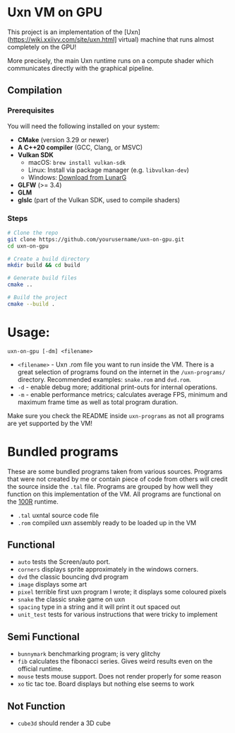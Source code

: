 # Uxn VM on GPU

This project is an implementation of the [Uxn](https://wiki.xxiivv.com/site/uxn.html] virtual)
machine that runs almost completely on the GPU!

More precisely, the main Uxn runtime runs on a compute shader which communicates directly with
the graphical pipeline.

## Compilation

### Prerequisites

You will need the following installed on your system:

- **CMake** (version 3.29 or newer)
- **A C++20 compiler** (GCC, Clang, or MSVC)
- **Vulkan SDK**
    - macOS: `brew install vulkan-sdk`
    - Linux: Install via package manager (e.g. `libvulkan-dev`)
    - Windows: [Download from LunarG](https://vulkan.lunarg.com/sdk/home)
- **GLFW** (>= 3.4)
- **GLM**
- **glslc** (part of the Vulkan SDK, used to compile shaders)

### Steps

```bash
# Clone the repo
git clone https://github.com/yourusername/uxn-on-gpu.git
cd uxn-on-gpu

# Create a build directory
mkdir build && cd build

# Generate build files
cmake ..

# Build the project
cmake --build .
```

# Usage:
``uxn-on-gpu [-dm] <filename>``

- `<filename>` - Uxn .rom file you want to run inside the VM.
  There is a great selection of programs found on the internet in the `/uxn-programs/` directory.
  Recommended examples: ``snake.rom`` and ``dvd.rom``.
- `-d` - enable debug more; additional print-outs for internal operations.
- `-m` - enable performance metrics; calculates average FPS, minimum and maximum frame time as well as total program duration.

Make sure you check the README inside `uxn-programs` as not all programs are yet supported by the VM!

# Bundled programs
These are some bundled programs taken from various sources.
Programs that were not created by me or contain piece of code from others
will credit the source inside the `.tal` file.
Programs are grouped by how well they function on this implementation of the VM.
All programs are functional on the [100R](https://100r.co/site/uxn.html) runtime.

- `.tal` uxntal source code file
- `.rom` compiled uxn assembly ready to be loaded up in the VM

## Functional
- `auto` tests the Screen/auto port.
- `corners` displays sprite approximately in the windows corners.
- `dvd` the classic bouncing dvd program
- `image` displays some art
- `pixel` terrible first uxn program I wrote; it displays some coloured pixels
- `snake` the classic snake game on uxn
- `spacing` type in a string and it will print it out spaced out
- `unit_test` tests for various instructions that were tricky to implement

## Semi Functional
- `bunnymark` benchmarking program; is very glitchy
- `fib` calculates the fibonacci series. Gives weird results even on the official runtime.
- `mouse` tests mouse support. Does not render properly for some reason
- `xo` tic tac toe. Board displays but nothing else seems to work

## Not Function
- `cube3d` should render a 3D cube

